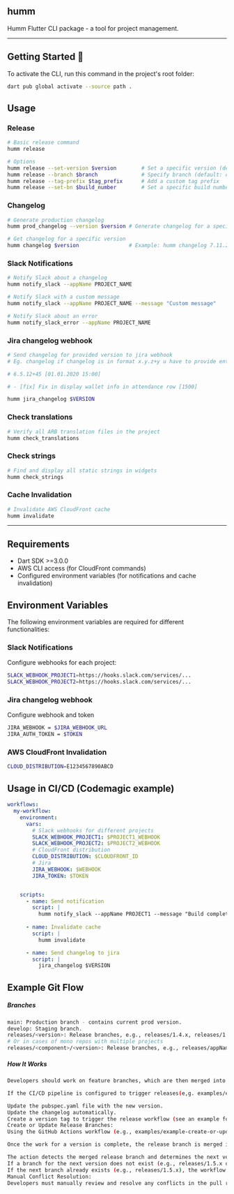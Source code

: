 ## humm

Humm Flutter CLI package - a tool for project management.

---

## Getting Started 🚀

To activate the CLI, run this command in the project's root folder:

```sh
dart pub global activate --source path .
```

## Usage

### Release

```sh
# Basic release command
humm release

# Options
humm release --set-version $version        # Set a specific version (default: increment by 1)
humm release --branch $branch              # Specify branch (default: develop)
humm release --tag-prefix $tag_prefix      # Add a custom tag prefix
humm release --set-bn $build_number        # Set a specific build number

```

### Changelog

```sh
# Generate production changelog
humm prod_changelog --version $version # Generate changelog for a specific version

# Get changelog for a specific version
humm changelog $version                # Example: humm changelog 7.11.2
```

### Slack Notifications

```sh
# Notify Slack about a changelog
humm notify_slack --appName PROJECT_NAME

# Notify Slack with a custom message
humm notify_slack --appName PROJECT_NAME --message "Custom message"

# Notify Slack about an error
humm notify_slack_error --appName PROJECT_NAME
```

### Jira changelog webhook


```sh
# Send changelog for provided version to jira webhook 
# Eg. changelog if changelog is in format x.y.z+y u have to provide entire number with +y value

# 6.5.12+45 [01.01.2020 15:00]

# - [fix] Fix in display wallet info in attendance row [1500]

humm jira_changelog $VERSION
```

### Check translations

```sh
# Verify all ARB translation files in the project
humm check_translations
```

### Check strings

```sh
# Find and display all static strings in widgets
humm check_strings
```

### Cache Invalidation

```sh
# Invalidate AWS CloudFront cache
humm invalidate
```

---

## Requirements

- Dart SDK >=3.0.0
- AWS CLI access (for CloudFront commands)
- Configured environment variables (for notifications and cache invalidation)

## Environment Variables

The following environment variables are required for different functionalities:

### Slack Notifications

Configure webhooks for each project:

```sh
SLACK_WEBHOOK_PROJECT1=https://hooks.slack.com/services/...
SLACK_WEBHOOK_PROJECT2=https://hooks.slack.com/services/...
```

### Jira changelog webhook

Configure webhook and token

```sh
JIRA_WEBHOOK = $JIRA_WEBHOOK_URL
JIRA_AUTH_TOKEN = $TOKEN
```

### AWS CloudFront Invalidation

```sh
CLOUD_DISTRIBUTION=E1234567890ABCD
```

## Usage in CI/CD (Codemagic example)

```yaml
workflows:
  my-workflow:
    environment:
      vars:
        # Slack webhooks for different projects
        SLACK_WEBHOOK_PROJECT1: $PROJECT1_WEBHOOK
        SLACK_WEBHOOK_PROJECT2: $PROJECT2_WEBHOOK
        # CloudFront distribution
        CLOUD_DISTRIBUTION: $CLOUDFRONT_ID
        # Jira 
        JIRA_WEBHOOK: $WEBHOOK
        JIRA_TOKEN: $TOKEN


    scripts:
      - name: Send notification
        script: |
          humm notify_slack --appName PROJECT1 --message "Build completed"
      
      - name: Invalidate cache
        script: |
          humm invalidate

      - name: Send changelog to jira
        script: |
          jira_changelog $VERSION
```

## Example Git Flow

##### Branches
```sh
main: Production branch - contains current prod version.
develop: Staging branch.
releases/<version>: Release branches, e.g., releases/1.4.x, releases/1.4.x.
# Or in cases of mono repos with multiple projects
releases/<component>/<version>: Release branches, e.g., releases/appName/1.4.x, releases/appName2/3.5.x.
```

##### How It Works
```sh
Developers should work on feature branches, which are then merged into release branches (e.g., releases/1.4.x or releases/appName/1.4.x).

If the CI/CD pipeline is configured to trigger releases(e,g. examples/example-ci-cd-create-version.yaml), any push or merge to a releases/x branch will automatically initiate a release process, it will:

Update the pubspec.yaml file with the new version.
Update the changelog automatically.
Create a version tag to trigger the release workflow (see an example for tag triggers in examples/example-tag-trigger.yaml).
Create or Update Release Branches:
Using the GitHub Actions workflow (e.g., examples/example-create-or-update-branch.yaml):

Once the work for a version is complete, the release branch is merged into develop.

The action detects the merged release branch and determines the next version.
If a branch for the next version does not exist (e.g., releases/1.5.x or releases/appName/1.5.x), the workflow creates the new release branch and updates the pubspec.yaml file with the next version. The new branch is then pushed to the repository.
If the next branch already exists (e.g., releases/1.5.x), the workflow creates pull requests from develop to all higher-version branches (based on pubspec.yaml from develop) (e.g., releases/1.6.x, releases/1.7.x) to propagate changes.
Manual Conflict Resolution:
Developers must manually review and resolve any conflicts in the pull requests created for higher-version branches before merging them.
```

[license_badge]: https://img.shields.io/badge/license-MIT-blue.svg
[license_link]: https://opensource.org/licenses/MIT
[very_good_analysis_badge]: https://img.shields.io/badge/style-very_good_analysis-B22C89.svg
[very_good_analysis_link]: https://pub.dev/packages/very_good_analysis
